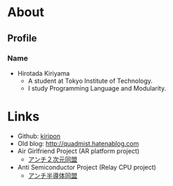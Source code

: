 # About
## Profile

### Name
* Hirotada Kiriyama
  - A student at Tokyo Institute of Technology.
  - I study Programming Language and Modularity.

# Links

* Github: [kiripon](https://github.com/kiripon)
* Old blog: http://quadmist.hatenablog.com
* Air Girlfriend Project (AR platform project)
  - [アンチ２次元同盟](http://antisemiconductor.github.io/)
* Anti Semiconductor Project (Relay CPU project)
  - [アンチ半導体同盟](http://antisemiconductor.blog.fc2.com/)
